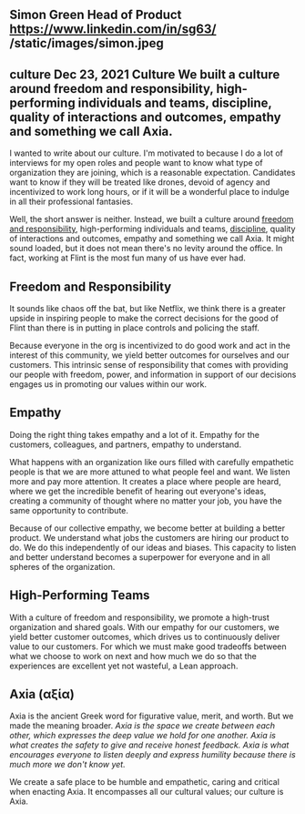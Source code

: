 Simon Green
Head of Product
https://www.linkedin.com/in/sg63/
/static/images/simon.jpeg
---
culture
Dec 23, 2021
Culture
We built a culture around freedom and responsibility, high-performing individuals and teams, discipline, quality of interactions and outcomes, empathy and something we call Axia.
---
I wanted to write about our culture. I'm motivated to because I do a lot of interviews for my open roles and people want to know what type of organization they are joining, which is a reasonable expectation. Candidates want to know if they will be treated like drones, devoid of agency and incentivized to work long hours, or if it will be a wonderful place to indulge in all their professional fantasies.

Well, the short answer is neither. Instead, we built a culture around [freedom and responsibility](https://jobs.netflix.com/culture#freedom-and-responsibility), high-performing individuals and teams, [discipline](https://www.jimcollins.com/concepts/a-culture-of-discipline.html), quality of interactions and outcomes, empathy and something we call Axia. It might sound loaded, but it does not mean there's no levity around the office. In fact, working at Flint is the most fun many of us have ever had.

## Freedom and Responsibility
It sounds like chaos off the bat, but like Netflix, we think there is a greater upside in inspiring people to make the correct decisions for the good of Flint than there is in putting in place controls and policing the staff.

Because everyone in the org is incentivized to do good work and act in the interest of this community, we yield better outcomes for ourselves and our customers.
This intrinsic sense of responsibility that comes with providing our people with freedom, power, and information in support of our decisions engages us in promoting our values within our work.

## Empathy
Doing the right thing takes empathy and a lot of it. Empathy for the customers, colleagues, and partners, empathy to understand.

What happens with an organization like ours filled with carefully empathetic people is that we are more attuned to what people feel and want. We listen more and pay more attention. It creates a place where people are heard, where we get the incredible benefit of hearing out everyone's ideas, creating a community of thought where no matter your job, you have the same opportunity to contribute.

Because of our collective empathy, we become better at building a better product. We understand what jobs the customers are hiring our product to do. We do this independently of our ideas and biases. This capacity to listen and better understand becomes a superpower for everyone and in all spheres of the organization.

## High-Performing Teams
With a culture of freedom and responsibility, we promote a high-trust organization and shared goals. With our empathy for our customers, we yield better customer outcomes, which drives us to continuously deliver value to our customers. For which we must make good tradeoffs between what we choose to work on next and how much we do so that the experiences are excellent yet not wasteful, a Lean approach.

## Axia (αξία)
Axia is the ancient Greek word for figurative value, merit, and worth. But we made the meaning broader. _Axia is the space we create between each other, which expresses the deep value we hold for one another. Axia is what creates the safety to give and receive honest feedback. Axia is what encourages everyone to listen deeply and express humility because there is much more we don't know yet._

We create a safe place to be humble and empathetic, caring and critical when enacting Axia. It encompasses all our cultural values; our culture is Axia.
